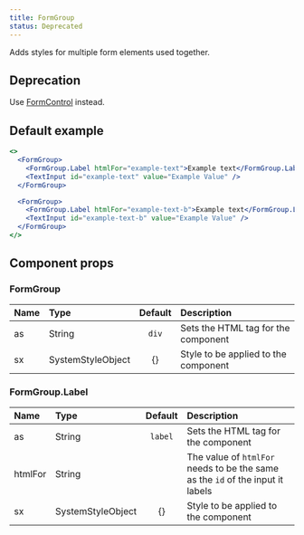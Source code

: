 ```yaml
---
title: FormGroup
status: Deprecated
---
```


Adds styles for multiple form elements used together.

## Deprecation

Use [FormControl](/FormControl) instead.

## Default example

```jsx live deprecated
<>
  <FormGroup>
    <FormGroup.Label htmlFor="example-text">Example text</FormGroup.Label>
    <TextInput id="example-text" value="Example Value" />
  </FormGroup>

  <FormGroup>
    <FormGroup.Label htmlFor="example-text-b">Example text</FormGroup.Label>
    <TextInput id="example-text-b" value="Example Value" />
  </FormGroup>
</>
```

## Component props

### FormGroup

| Name | Type              | Default | Description                          |
| :--- | :---------------- | :-----: | :----------------------------------- |
| as   | String            |  `div`  | Sets the HTML tag for the component  |
| sx   | SystemStyleObject |   {}    | Style to be applied to the component |

### FormGroup.Label

| Name    | Type              | Default | Description                                                                    |
| :------ | :---------------- | :-----: | :----------------------------------------------------------------------------- |
| as      | String            | `label` | Sets the HTML tag for the component                                            |
| htmlFor | String            |         | The value of `htmlFor` needs to be the same as the `id` of the input it labels |
| sx      | SystemStyleObject |   {}    | Style to be applied to the component                                           |
